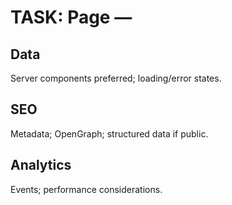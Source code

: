 # TASK: Page — <Route>

## Data
Server components preferred; loading/error states.

## SEO
Metadata; OpenGraph; structured data if public.

## Analytics
Events; performance considerations.
